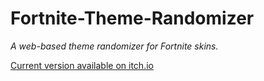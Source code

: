 # Fortnite-Theme-Randomizer
*A web-based theme randomizer for Fortnite skins.*

[Current version available on itch.io](https://molla.itch.io/fortnite-theme-randomizer)
